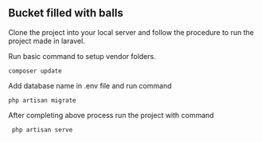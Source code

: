 

## Bucket filled with balls

Clone the project into your local server and follow the procedure to run the project made in laravel.

Run basic command to setup vendor folders.
```
composer update
```
Add database name in .env file and run command 
```
php artisan migrate
```
After completing above process run the project with command 
```
 php artisan serve 
```
